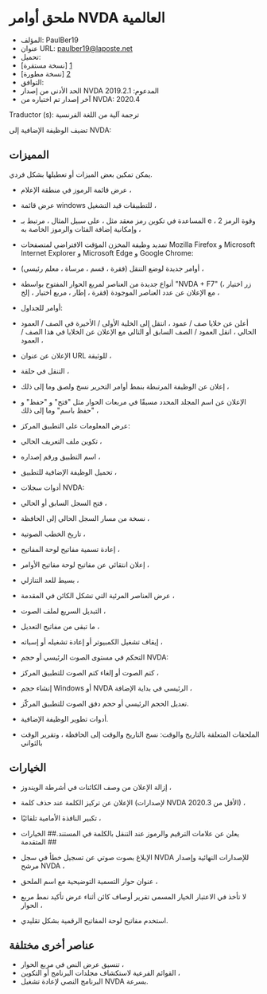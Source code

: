 # ملحق أوامر NVDA العالمية #

* المؤلف: PaulBer19
* عنوان URL: paulber19@laposte.net
* تحميل:
* [نسخة مستقرة] [1]
* [نسخة مطورة] [2]
* التوافق:
* الحد الأدنى من إصدار NVDA المدعوم: 2019.2.1
* آخر إصدار تم اختباره من NVDA: 2020.4


Traductor (s): ترجمة آلية من اللغة الفرنسية


تضيف الوظيفة الإضافية إلى NVDA:
## المميزات ##

يمكن تمكين بعض الميزات أو تعطيلها بشكل فردي.

* عرض قائمة الرموز في منطقة الإعلام ،
* عرض قائمة windows للتطبيقات قيد التشغيل ،
* المساعدة في تكوين رمز معقد مثل ، على سبيل المثال ، مرتبط بـ e ، وقوة الرمز 2 وإمكانية إضافة الفئات والرموز الخاصة به ،
* تمديد وظيفة المخزن المؤقت الافتراضي لمتصفحات Mozilla Firefox و Microsoft Internet Explorer و Microsoft Edge و Google Chrome:

* أوامر جديدة لوضع التنقل (فقرة ، قسم ، مرساة ، معلم رئيسي) ،
* أنواع جديدة من العناصر لمربع الحوار المفتوح بواسطة "NVDA + F7" (زر اختيار ، فقرة ، إطار ، مربع اختيار ، إلخ) مع الإعلان عن عدد العناصر الموجودة ،
* أوامر للجداول:
* أعلن عن خلايا صف / عمود ، انتقل إلى الخلية الأولى / الأخيرة في الصف / العمود الحالي ، انقل العمود / الصف السابق أو التالي مع الإعلان عن الخلايا في هذا الصف / العمود ،
* الإعلان عن عنوان URL للوثيقة ،
* التنقل في حلقة ،


* إعلان عن الوظيفة المرتبطة بنمط أوامر التحرير نسخ ولصق وما إلى ذلك ،
* الإعلان عن اسم المجلد المحدد مسبقًا في مربعات الحوار مثل "فتح" و "حفظ" و "حفظ باسم" وما إلى ذلك ،
* عرض المعلومات على التطبيق المركز:

* تكوين ملف التعريف الحالي ،
* اسم التطبيق ورقم إصداره ،
* تحميل الوظيفة الإضافية للتطبيق ،


* أدوات سجلات NVDA:
* فتح السجل السابق أو الحالي ،
* نسخة من مسار السجل الحالي إلى الحافظة ،


* تاريخ الخطب الصوتية ،
* إعادة تسمية مفاتيح لوحة المفاتيح ،
* إعلان انتقائي عن مفاتيح لوحة مفاتيح الأوامر ،
* بسيط للعد التنازلي ،
* عرض العناصر المرئية التي تشكل الكائن في المقدمة ،
* التبديل السريع لملف الصوت ،
* ما تبقى من مفاتيح التعديل ،
* إيقاف تشغيل الكمبيوتر أو إعادة تشغيله أو إسباته ،
* التحكم في مستوى الصوت الرئيسي أو حجم NVDA:

* كتم الصوت أو إلغاء كتم الصوت للتطبيق المركز ،
* إنشاء حجم Windows أو NVDA الرئيسي في بداية الإضافة ،
* تعديل الحجم الرئيسي أو حجم دفق الصوت للتطبيق المركّز.


* أدوات تطوير الوظيفة الإضافية.
* الملحقات المتعلقة بالتاريخ والوقت: نسخ التاريخ والوقت إلى الحافظة ، وتقرير الوقت بالثواني


## الخيارات ##

* إزالة الإعلان من وصف الكائنات في أشرطة الويندوز ،
* الإعلان عن تركيز الكلمة عند حذف كلمة (لإصدارات NVDA الأقل من 2020.3) ،
* تكبير النافذة الأمامية تلقائيًا ،
* يعلن عن علامات الترقيم والرموز عند التنقل بالكلمة في المستند.## الخيارات المتقدمة ##

* الإبلاغ بصوت صوتي عن تسجيل خطأ في سجل NVDA للإصدارات النهائية وإصدار مرشح NVDA ،
* عنوان حوار التسمية التوضيحية مع اسم الملحق ،
* لا تأخذ في الاعتبار الخيار المسمى تقرير أوصاف كائن أثناء عرض تأكيد نمط مربع الحوار ،
* استخدم مفاتيح لوحة المفاتيح الرقمية بشكل تقليدي.


## عناصر أخرى مختلفة ##

* تنسيق عرض النص في مربع الحوار ،
* القوائم الفرعية لاستكشاف مجلدات البرنامج أو التكوين ،
* البرنامج النصي لإعادة تشغيل NVDA بسرعة.


[1]: https://github.com/paulber007/AllMyNVDAAddons/raw/master/NVDAExtensionGlobalPlugin/NVDAExtensionGlobalPlugin-9.8.2.nvda-addon
[2]: https://github.com/paulber007/AllMyNVDAAddons/tree/master/NVDAExtensionGlobalPlugin/dev